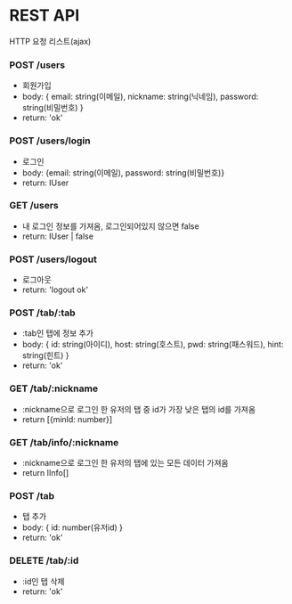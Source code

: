 # REST API

HTTP 요청 리스트(ajax)

### POST /users

- 회원가입
- body: { email: string(이메일), nickname: string(닉네임), password: string(비밀번호) }
- return: 'ok'

### POST /users/login

- 로그인
- body: {email: string(이메일), password: string(비밀번호)}
- return: IUser

### GET /users

- 내 로그인 정보를 가져옴, 로그인되어있지 않으면 false
- return: IUser | false

### POST /users/logout

- 로그아웃
- return: 'logout ok'

### POST /tab/:tab

- :tab인 탭에 정보 추가
- body: { id: string(아이디), host: string(호스트), pwd: string(패스워드), hint: string(힌트) }
- return: 'ok'

### GET /tab/:nickname

- :nickname으로 로그인 한 유저의 탭 중 id가 가장 낮은 탭의 id를 가져옴
- return [{minId: number}]

### GET /tab/info/:nickname

- :nickname으로 로그인 한 유저의 탭에 있는 모든 데이터 가져옴
- return IInfo[]

### POST /tab

- 탭 추가
- body: { id: number(유저id) }
- return: 'ok'

### DELETE /tab/:id

- :id인 탭 삭제
- return: 'ok'
